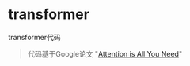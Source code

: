 # transformer
transformer代码
> 代码基于Google论文 "[Attention is All You Need](https://arxiv.org/abs/1706.03762)"
> 
